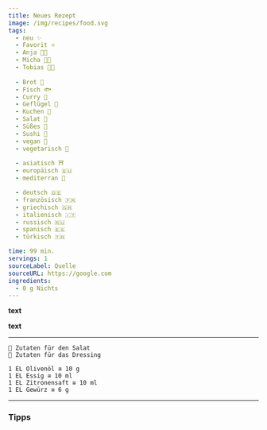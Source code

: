 ```yaml
---
title: Neues Rezept
image: /img/recipes/food.svg
tags:
  - neu ✨
  - Favorit ⭐
  - Anja 👩‍🍳
  - Micha 👨‍🍳
  - Tobias 🧑‍🍳
  
  - Brot 🍞
  - Fisch 🐟
  - Curry 🍛
  - Geflügel 🐔
  - Kuchen 🍰
  - Salat️ 🥗
  - Süßes 🍬
  - Sushi 🍣
  - vegan 🌱
  - vegetarisch 🌿
  
  - asiatisch ⛩️
  - europäisch 🇪🇺
  - mediterran 🌊

  - deutsch 🇩🇪
  - französisch 🇫🇷
  - griechisch 🇬🇷
  - italienisch 🇮🇹
  - russisch 🇷🇺
  - spanisch 🇪🇸
  - türkisch 🇹🇷

time: 99 min.
servings: 1
sourceLabel: Quelle
sourceURL: https://google.com
ingredients:
  - 0 g Nichts
---
```


**text**

**text**

<p></p>

***
    🥗 Zutaten für den Salat
    🧂 Zutaten für das Dressing

    1 EL Olivenöl ≅ 10 g
    1 EL Essig ≅ 10 ml
    1 EL Zitronensaft ≅ 10 ml
    1 EL Gewürz ≅ 6 g
***

### Tipps
